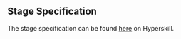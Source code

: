 ## Stage Specification

The stage specification can be found [here](https://hyperskill.org/projects/97/stages/538/implement) on Hyperskill.